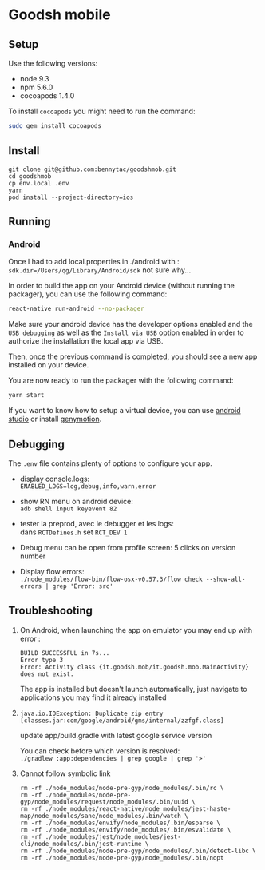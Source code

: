 # Goodsh mobile

## Setup

Use the following versions:

* node 9.3
* npm 5.6.0
* cocoapods 1.4.0

To install `cocoapods` you might need to run the command:

```bash
sudo gem install cocoapods
```

## Install

```
git clone git@github.com:bennytac/goodshmob.git
cd goodshmob
cp env.local .env
yarn
pod install --project-directory=ios
```

## Running

### Android

Once I had to add local.properties in ./android with : `sdk.dir=/Users/qg/Library/Android/sdk` not sure why...

In order to build the app on your Android device (without running the packager), you can use the following command:

```bash
react-native run-android --no-packager
```

Make sure your android device has the developer options enabled and the `USB debugging` as well as the `Install via USB` option enabled in order to authorize the installation the local app via USB.

Then, once the previous command is completed, you should see a new app installed on your device.

You are now ready to run the packager with the following command:

```bash
yarn start
```

If you want to know how to setup a virtual device, you can use [android studio](https://developer.android.com/studio/run/managing-avds.html) or install [genymotion](https://www.genymotion.com/download/).

## Debugging

The `.env` file contains plenty of options to configure your app.

- display console.logs:   
 `ENABLED_LOGS=log,debug,info,warn,error`

- show RN menu on android device:   
`adb shell input keyevent 82`

- tester la preprod, avec le debugger et les logs:  
dans `RCTDefines.h` set `RCT_DEV 1`

- Debug menu can be open from profile screen: 5 clicks on version number

- Display flow errors:  
`./node_modules/flow-bin/flow-osx-v0.57.3/flow check --show-all-errors | grep 'Error: src'`

## Troubleshooting

1. On Android, when launching the app on emulator you may end up with error :
   ```
   BUILD SUCCESSFUL in 7s...
   Error type 3
   Error: Activity class {it.goodsh.mob/it.goodsh.mob.MainActivity} does not exist.
   ```
    The app is installed but doesn't launch automatically, just navigate to applications you may find it already installed


2. `java.io.IOException: Duplicate zip entry [classes.jar:com/google/android/gms/internal/zzfgf.class]`

    update app/build.gradle with latest google service version  

    You can check before which version is resolved:  
    `./gradlew :app:dependencies | grep google | grep '>'`


3. Cannot follow symbolic link
   ```  
   rm -rf ./node_modules/node-pre-gyp/node_modules/.bin/rc \
   rm -rf ./node_modules/node-pre-gyp/node_modules/request/node_modules/.bin/uuid \
   rm -rf ./node_modules/react-native/node_modules/jest-haste-map/node_modules/sane/node_modules/.bin/watch \
   rm -rf ./node_modules/envify/node_modules/.bin/esparse \
   rm -rf ./node_modules/envify/node_modules/.bin/esvalidate \
   rm -rf ./node_modules/jest/node_modules/jest-cli/node_modules/.bin/jest-runtime \
   rm -rf ./node_modules/node-pre-gyp/node_modules/.bin/detect-libc \
   rm -rf ./node_modules/node-pre-gyp/node_modules/.bin/nopt
   ```
